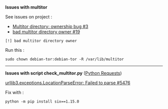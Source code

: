 **Issues with multitor**

See issues on project :
* [Multitor directory: ownership bug #3](https://github.com/trimstray/multitor/issues/3)
* [bad multitor directory owner #19](https://github.com/trimstray/multitor/issues/19)

`[!] bad multitor directory owner`

Run this :

`sudo chown debian-tor:debian-tor -R /var/lib/multitor`

---

**Issues with script check_multitor.py** ([Python Requests](https://requests.readthedocs.io/en/latest/))

[urllib3.exceptions.LocationParseError: Failed to parse #5476](https://github.com/psf/requests/issues/5476)

Fix with :

`python -m pip install six==1.15.0`
